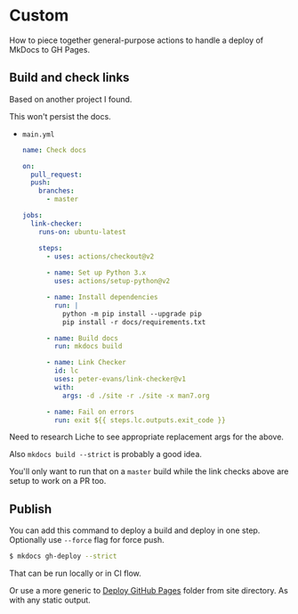 # Custom

How to piece together general-purpose actions to handle a deploy of MkDocs to GH Pages.


## Build and check links

Based on another project I found.

This won't persist the docs.

- `main.yml`
    ```yaml
    name: Check docs

    on:
      pull_request:
      push:
        branches:
          - master

    jobs:
      link-checker:
        runs-on: ubuntu-latest

        steps:
          - uses: actions/checkout@v2
          
          - name: Set up Python 3.x
            uses: actions/setup-python@v2

          - name: Install dependencies
            run: |
              python -m pip install --upgrade pip
              pip install -r docs/requirements.txt

          - name: Build docs
            run: mkdocs build

          - name: Link Checker
            id: lc
            uses: peter-evans/link-checker@v1
            with:
              args: -d ./site -r ./site -x man7.org

          - name: Fail on errors
            run: exit ${{ steps.lc.outputs.exit_code }}
    ```

Need to research Liche to see appropriate replacement args for the above.

Also `mkdocs build --strict` is probably a good idea.

You'll only want to run that on a `master` build while the link checks above are setup to work on a PR too.


## Publish


You can add this command to deploy a build and deploy in one step. Optionally use `--force` flag for force push.

```sh
$ mkdocs gh-deploy --strict
```

That can be run locally or in CI flow.

Or use a more generic to [Deploy GitHub Pages](../deploy-gh-pages/) folder from site directory. As with any static output.
